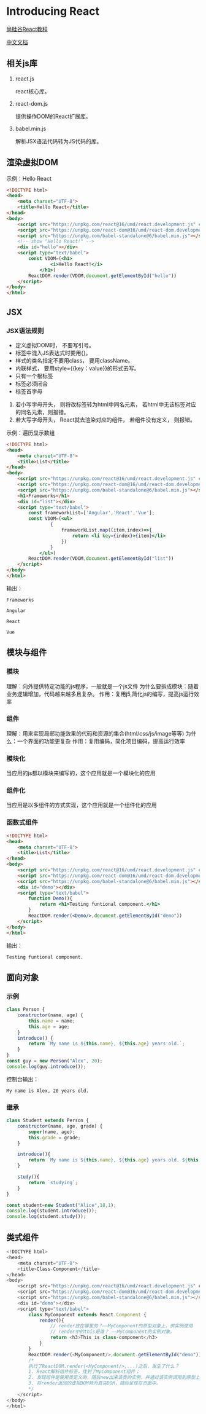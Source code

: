 # Introducing React

[尚硅谷React教程](https://www.bilibili.com/video/BV1wy4y1D7JT)

[中文文档](https://react.docschina.org/)

## 相关js库

1. react.js

   react核心库。

2. react-dom.js

   提供操作DOM的React扩展库。

3. babel.min.js

   解析JSX语法代码转为JS代码的库。

## 渲染虚拟DOM

示例：Hello React

```html
<!DOCTYPE html>
<head>
    <meta charset="UTF-8">
    <title>Hello React</title>
</head>
<body>
    <script src="https://unpkg.com/react@16/umd/react.development.js" crossorigin></script>
    <script src="https://unpkg.com/react-dom@16/umd/react-dom.development.js" crossorigin></script>
    <script src="https://unpkg.com/babel-standalone@6/babel.min.js"></script>
    <!-- show "Hello React!" -->
    <div id="hello"></div>
    <script type="text/babel">
        const VDOM=(<h1>
                <i>Hello React!</i>
            </h1>)
        ReactDOM.render(VDOM,document.getElementById("hello"))
    </script>
</body>
</html>
```

## JSX

### JSX语法规则

- 定义虚拟DOM时， 不要写引号。
- 标签中混入JS表达式时要用{}。
- 样式的类名指定不要用class， 要用className。
- 内联样式， 要用style={{key：value}}的形式去写。
- 只有一个根标签
- 标签必须闭合
- 标签首字母

1. 若小写字母开头， 则将改标签转为html中同名元素， 若html中无该标签对应的同名元素，则报错。
2. 若大写字母开头， React就去渲染对应的组件， 若组件没有定义， 则报错。

示例：遍历显示数组

```html
<!DOCTYPE html>
<head>
    <meta charset="UTF-8">
    <title>List</title>
</head>
<body>
    <script src="https://unpkg.com/react@16/umd/react.development.js" crossorigin></script>
    <script src="https://unpkg.com/react-dom@16/umd/react-dom.development.js" crossorigin></script>
    <script src="https://unpkg.com/babel-standalone@6/babel.min.js"></script>
    <h1>Frameworks</h1>
    <div id="list"></div>
    <script type="text/babel">
        const frameworkList=['Angular','React','Vue'];
        const VDOM=(<ul>
                {
                    frameworkList.map((item,index)=>{
                        return <li key={index}>{item}</li>
                    })
                }
            </ul>)
        ReactDOM.render(VDOM,document.getElementById("list"))
    </script>
</body>
</html>
```

输出：

```text
Frameworks

Angular

React

Vue
```

## 模块与组件

### 模块

理解：向外提供特定功能的js程序，一般就是一个js文件
为什么要拆成模块：随着业务逻辑增加，代码越来越多且复杂。
作用：复用j5,简化js的编写，提高js运行效率

### 组件

理解：用来实现局部功能效果的代码和资源的集合(html/css/js/image等等)
为什么：一个界面的功能更复杂
作用：复用编码，简化项目编码，提高运行效率

### 模块化

当应用的js都以模块来编写的，这个应用就是一个模块化的应用

### 组件化

当应用是以多组件的方式实现，这个应用就是一个组件化的应用

### 函数式组件

```html
<!DOCTYPE html>
<head>
    <meta charset="UTF-8">
    <title>List</title>
</head>
<body>
    <script src="https://unpkg.com/react@16/umd/react.development.js" crossorigin></script>
    <script src="https://unpkg.com/react-dom@16/umd/react-dom.development.js" crossorigin></script>
    <script src="https://unpkg.com/babel-standalone@6/babel.min.js"></script>
    <div id="demo"></div>
    <script type="text/babel">
        function Demo(){
            return <h1>Testing funtional component.</h1>
        }
        ReactDOM.render(<Demo/>,document.getElementById("demo"))
    </script>
</body>
</html>
```

输出：

```text
Testing funtional component.
```

## 面向对象

### 示例

```js
class Person {
    constructor(name, age) {
        this.name = name;
        this.age = age;
    }
    introduce() {
        return `My name is ${this.name}, ${this.age} years old.`;
    }
}
const guy = new Person("Alex", 20);
console.log(guy.introduce());
```

控制台输出：

```text
My name is Alex, 20 years old.
```

### 继承

```js
class Student extends Person {
    constructor(name, age, grade) {
        super(name, age);
        this.grade = grade;
    }

    introduce(){
        return `My name is ${this.name}, ${this.age} years old. ${this.grade} grade student.`;
    }

    study(){
        return `studying`;
    }
}

const student=new Student("Alice",18,1);
console.log(student.introduce());
console.log(student.study());
```

## 类式组件

```js
<!DOCTYPE html>
<head>
    <meta charset="UTF-8">
    <title>Class-Component</title>
</head>
<body>
    <script src="https://unpkg.com/react@16/umd/react.development.js" crossorigin></script>
    <script src="https://unpkg.com/react-dom@16/umd/react-dom.development.js" crossorigin></script>
    <script src="https://unpkg.com/babel-standalone@6/babel.min.js"></script>
    <div id="demo"></div>
    <script type="text/babel">
        class MyComponent extends React.Component {
            render(){
                // render放在哪里的？——MyComponent的原型对象上，供实例使用
                // render中的this是谁？ ——MyComponent的实例对象。
                return <h3>This is class-component</h3>
            }
        }
        ReactDOM.render(<MyComponent/>,document.getElementById("demo"))
        /*
        执行了ReactDOM.render(<MyComponent/>,...)之后，发生了什么？
        1. React解析组件标签，找到了MyComponent组件；
        2. 发现组件是使用类定义的，随后new出来该类的实例，并通过该实例调用到原型上的render方法；
        3. 将render返回的虚拟DOM转为真实DOM，随后呈现在页面中。
        */
    </script>
</body>
</html>
```
